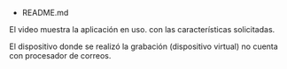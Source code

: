 * README.md

El video muestra la aplicación en uso. con las características solicitadas.

El dispositivo donde se realizó la grabación (dispositivo virtual) no cuenta con procesador de correos.
